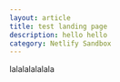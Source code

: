 ```yaml
---
layout: article
title: test landing page
description: hello hello
category: Netlify Sandbox
---
```

l﻿alalalalalala